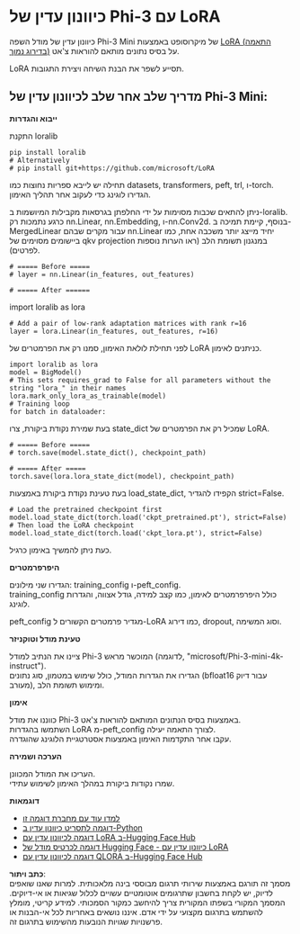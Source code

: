 # **כיוונון עדין של Phi-3 עם LoRA**

כיוונון עדין של מודל השפה Phi-3 Mini של מיקרוסופט באמצעות [LoRA (התאמה בדירוג נמוך)](https://github.com/microsoft/LoRA?WT.mc_id=aiml-138114-kinfeylo) על בסיס נתונים מותאם להוראות צ'אט.

LoRA תסייע לשפר את הבנת השיחה ויצירת התגובות.

## מדריך שלב אחר שלב לכיוונון עדין של Phi-3 Mini:

**ייבוא והגדרות**

התקנת loralib

```
pip install loralib
# Alternatively
# pip install git+https://github.com/microsoft/LoRA

```

תחילה יש לייבא ספריות נחוצות כמו datasets, transformers, peft, trl, ו-torch.  
הגדירו לוגינג כדי לעקוב אחר תהליך האימון.

ניתן להתאים שכבות מסוימות על ידי החלפתן בגרסאות מקבילות המיושמות ב-loralib. כרגע נתמכות רק nn.Linear, nn.Embedding, ו-nn.Conv2d. בנוסף, קיימת תמיכה ב-MergedLinear עבור מקרים שבהם nn.Linear יחיד מייצג יותר משכבה אחת, כמו ביישומים מסוימים של qkv projection במנגנון תשומת הלב (ראו הערות נוספות לפרטים).

```
# ===== Before =====
# layer = nn.Linear(in_features, out_features)
```

```
# ===== After ======
```

import loralib as lora

```
# Add a pair of low-rank adaptation matrices with rank r=16
layer = lora.Linear(in_features, out_features, r=16)
```

לפני תחילת לולאת האימון, סמנו רק את הפרמטרים של LoRA כניתנים לאימון.

```
import loralib as lora
model = BigModel()
# This sets requires_grad to False for all parameters without the string "lora_" in their names
lora.mark_only_lora_as_trainable(model)
# Training loop
for batch in dataloader:
```

בעת שמירת נקודת ביקורת, צרו state_dict שמכיל רק את הפרמטרים של LoRA.

```
# ===== Before =====
# torch.save(model.state_dict(), checkpoint_path)
```  
```
# ===== After =====
torch.save(lora.lora_state_dict(model), checkpoint_path)
```

בעת טעינת נקודת ביקורת באמצעות load_state_dict, הקפידו להגדיר strict=False.

```
# Load the pretrained checkpoint first
model.load_state_dict(torch.load('ckpt_pretrained.pt'), strict=False)
# Then load the LoRA checkpoint
model.load_state_dict(torch.load('ckpt_lora.pt'), strict=False)
```

כעת ניתן להמשיך באימון כרגיל.

**היפרפרמטרים**

הגדירו שני מילונים: training_config ו-peft_config.  
training_config כולל היפרפרמטרים לאימון, כמו קצב למידה, גודל אצווה, והגדרות לוגינג.

peft_config מגדיר פרמטרים הקשורים ל-LoRA כמו דירוג, dropout, וסוג המשימה.

**טעינת מודל וטוקניזר**

ציינו את הנתיב למודל Phi-3 המוכשר מראש (לדוגמה, "microsoft/Phi-3-mini-4k-instruct").  
הגדירו את הגדרות המודל, כולל שימוש במטמון, סוג נתונים (bfloat16 עבור דיוק מעורב), ומימוש תשומת הלב.

**אימון**

כווננו את מודל Phi-3 באמצעות בסיס הנתונים המותאם להוראות צ'אט.  
השתמשו בהגדרות LoRA מ-peft_config לצורך התאמה יעילה.  
עקבו אחר התקדמות האימון באמצעות אסטרטגיית הלוגינג שהוגדרה.

**הערכה ושמירה**

העריכו את המודל המכוונן.  
שמרו נקודות ביקורת במהלך האימון לשימוש עתידי.

**דוגמאות**
- [למדו עוד עם מחברת דוגמה זו](../../../../code/03.Finetuning/Phi_3_Inference_Finetuning.ipynb)  
- [דוגמה לתסריט כיוונון עדין ב-Python](../../../../code/03.Finetuning/FineTrainingScript.py)  
- [דוגמה לכיוונון עדין עם LoRA ב-Hugging Face Hub](../../../../code/03.Finetuning/Phi-3-finetune-lora-python.ipynb)  
- [דוגמה לכרטיס מודל של Hugging Face - כיוונון עדין עם LoRA](https://huggingface.co/microsoft/Phi-3-mini-4k-instruct/blob/main/sample_finetune.py)  
- [דוגמה לכיוונון עדין עם QLORA ב-Hugging Face Hub](../../../../code/03.Finetuning/Phi-3-finetune-qlora-python.ipynb)  

**כתב ויתור**:  
מסמך זה תורגם באמצעות שירותי תרגום מבוססי בינה מלאכותית. למרות שאנו שואפים לדיוק, יש לקחת בחשבון שתרגומים אוטומטיים עשויים לכלול שגיאות או אי-דיוקים. המסמך המקורי בשפתו המקורית צריך להיחשב כמקור הסמכותי. למידע קריטי, מומלץ להשתמש בתרגום מקצועי על ידי אדם. איננו נושאים באחריות לכל אי-הבנות או פרשנויות שגויות הנובעות מהשימוש בתרגום זה.
